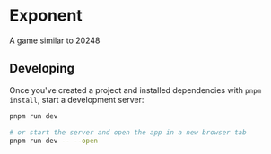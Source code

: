 # Exponent

A game similar to 20248

## Developing

Once you've created a project and installed dependencies with `pnpm install`, start a development
server:

```bash
pnpm run dev

# or start the server and open the app in a new browser tab
pnpm run dev -- --open
```
